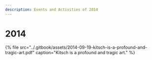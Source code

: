 ```yaml
---
description: Events and Activities of 2014
---
```


# 2014

{% file src="../.gitbook/assets/2014-09-19-kitsch-is-a-profound-and-tragic-art.pdf" caption="Kitsch is a profound and tragic art." %}

